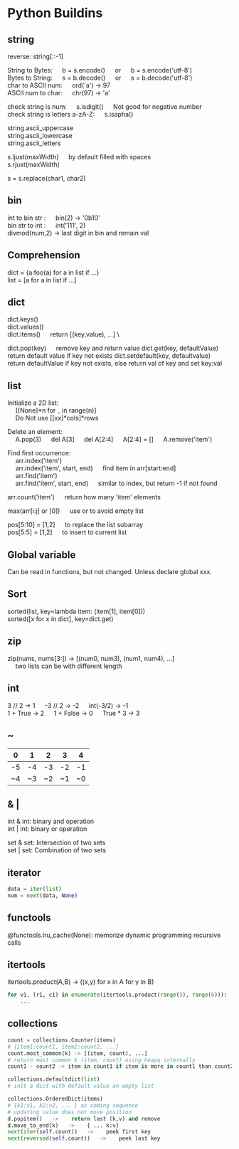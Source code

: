 # Python Buildins 


## string
reverse: string[::-1]   

String to Bytes:   b = s.encode()   or   b = s.encode('utf-8')  \
Bytes to String:   s = b.decode()   or   s = b.decode('utf-8')    
char to ASCII num:   ord('a')  -> 97  \
ASCII num to char:   chr(97)  -> 'a' 

check string is num:   s.isdigit()   Not good for negative number\
check string is letters a-zA-Z:   s.isapha()

string.ascii_uppercase\
string.ascii_lowercase\
string.ascii_letters

s.ljust(maxWidth)    by default filled with spaces \
s.rjust(maxWidth)

s = s.replace(char1, char2)


## bin
int to bin str :   bin(2)  ->  '0b10'    \
bin str to int :   int('111', 2)      \
divmod(num,2) -> last digit in bin and remain val


## Comprehension     
dict = {a:foo(a) for a in list if ...}  
list = [a for a in list if ...]


## dict
dict.keys()   \
dict.values()   \
dict.items()   return [(key,value), ...] \

dict.pop(key)   remove key and return value
dict.get(key, defaultValue)   return default value if key not exists
dict.setdefault(key, defaultvalue)   return defaultValue if key not exists, else return val of key and set key:val


## list
Initialize a 2D list:     \
   [[None]*n for _ in range(n)]\
   Do Not use [[xx]*cols]*rows 
 
Delete an element:     \
   A.pop(3)   del A[3]   del A[2:4]   A[2:4] = []   A.remove('item')   
          
Find first occurrence: \
   arr.index('item')  \
   arr.index('item', start, end)   find item in arr[start:end] \
   arr.find('item')  \
   arr.find('item', start, end)   similar to index, but return -1 if not found

arr.count('item')   return how many 'item' elements

max(arr[i:j] or [0])   use or to avoid empty list  

pos[5:10] = [1,2]   to replace the list subarray   \
pos[5:5] = [1,2]   to insert to current list  


## Global variable
Can be read in functions, but not changed.  Unless declare global xxx. 


## Sort
sorted(list, key=lambda item: (item[1], item[0]))   \
sorted([x for x in dict], key=dict.get)


## zip
zip(nums, nums[3:])    -> [(num0, num3), (num1, num4), ...]  \
     two lists can be with different length


## int
3 // 2 -> 1     -3 // 2 -> -2     int(-3/2) -> -1 \
1 + True -> 2     1 + False -> 0     True * 3 -> 3


## ~
| 0  | 1  | 2  | 3  | 4  |
|----|----|----|----|----|
| -5 | -4 | -3 | -2 | -1 |
| ~4 | ~3 | ~2 | ~1 | ~0 |


## & |
int & int: binary and operation\
int | int: binary or operation

set & set: Intersection of two sets\
set | set: Combination of two sets


## iterator
```python
data = iter(list)
num = next(data, None)
```

## functools
@functools.lru_cache(None): memorize dynamic programming recursive calls


## itertools
itertools.product(A,B) -> ((x,y) for x in A for y in B)
```python
for v1, (r1, c1) in enumerate(itertools.product(range(5), range(6))):  
    ...
```

## collections

```python
count = collections.Counter(items)
# {item1:count1, item2:count2, ...}
count.most_common(k) -> [(item, count), ...]
# return most common k (item, count) using heapq internally 
count1 - count2 -> item in count1 if item is more in count1 than count2

```

```python
collections.defaultdict(list)
# init a dict with default value an empty list
```

```python
collections.OrderedDict(items)
# {k1:v1, k2:v2, ... } as coming sequence  
# updating value does not move position  
d.popitem()   ->    return last (k,v) and remove 
d.move_to_end(k)   ->    { ... k:v}
next(iter(self.count))   ->    peek first key
next(reversed(self.count))   ->    peek last key
```